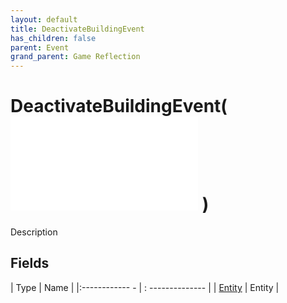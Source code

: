 ```yaml
---
layout: default
title: DeactivateBuildingEvent
has_children: false
parent: Event
grand_parent: Game Reflection
---
```

# DeactivateBuildingEvent( ![ EntityEventBase ](game-reflection/events/entity_event_base.md) )
Description 

## Fields
| Type | Name |
|:------------ - | : -------------- |
| [Entity](game-reflection/classes/entity.md) | Entity |
